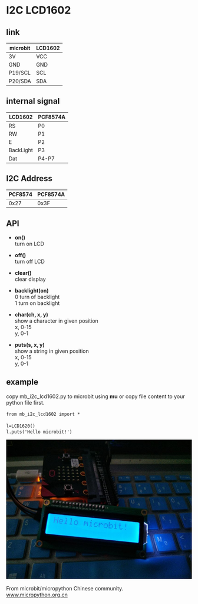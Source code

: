 # I2C LCD1602


## link

| microbit | LCD1602 |
|--|--|
| 3V | VCC |
| GND | GND |
| P19/SCL | SCL |
| P20/SDA | SDA |


## internal signal

|LCD1602  | PCF8574A |
|--|--|
|RS  |P0  |
|RW  |P1  |
|E  |P2  |
|BackLight  |P3  |
|Dat  |P4-P7  |

## I2C Address

| PCF8574 | PCF8574A |
|--|--|
| 0x27 | 0x3F |


## API

* **on()**  
turn on LCD  

* **off()**  
turn off LCD

* **clear()**  
clear display

* **backlight(on)**  
0 turn of backlight  
1 turn on backlight

* **char(ch, x, y)**  
show a character in given position  
x, 0-15  
y, 0-1

* **puts(s, x, y)**  
show a string in given position  
x, 0-15  
y, 0-1


## example

copy mb_i2c_lcd1602.py to microbit using **mu** or copy file content to your python file first.

```
from mb_i2c_lcd1602 import *

l=LCD1620()
l.puts('Hello microbit!')
```

![](mb_i2c_lcd1602.jpg)

From microbit/micropython Chinese community.  
www.micropython.org.cn

